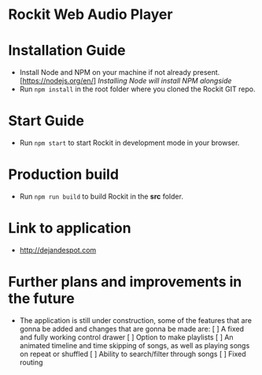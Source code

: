 # Rockit Web Audio Player

# Installation Guide
* Install Node and NPM on your machine if not already present.
[https://nodejs.org/en/] *Installing Node will install NPM alongside*
* Run `npm install` in the root folder where you cloned the Rockit GIT repo.

# Start Guide
* Run `npm start` to start Rockit in development mode in your browser.

# Production build
* Run `npm run build` to build Rockit in the **src** folder.

# Link to application 
* http://dejandespot.com

# Further plans and improvements in the future
* The application is still under construction, some of the features that are gonna be added and changes that are gonna be made are:
[ ] A fixed and fully working control drawer
[ ] Option to make playlists 
[ ] An animated timeline and time skipping of songs, as well as playing songs on repeat or shuffled
[ ] Ability to search/filter through songs
[ ] Fixed routing